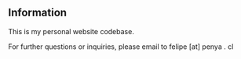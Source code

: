 

## Information

This is my personal website codebase. 

For further questions or inquiries, please email to felipe [at] penya . cl
